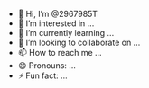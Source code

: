 - 👋 Hi, I’m @2967985T
- 👀 I’m interested in ...
- 🌱 I’m currently learning ...
- 💞️ I’m looking to collaborate on ...
- 📫 How to reach me ...
- 😄 Pronouns: ...
- ⚡ Fun fact: ...

<!---
2967985T/2967985T is a ✨ special ✨ repository because its `README.md` (this file) appears on your GitHub profile.
You can click the Preview link to take a look at your changes.
--->
